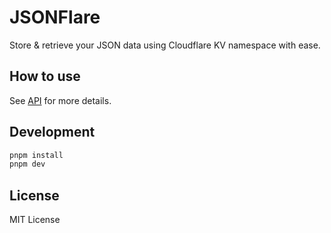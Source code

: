 # JSONFlare

Store & retrieve your JSON data using Cloudflare KV namespace with ease.

## How to use

See [API](https://jsonflare.com/doc) for more details.

## Development

```bash
pnpm install
pnpm dev
```

## License

MIT License
